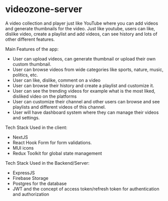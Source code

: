 # videozone-server

A video collection and player just like YouTube where you can add videos and generate thumbnails for the video. Just like youtube, users can
like, dislike video, create a playlist and add videos, can see history and lots of other different features.

Main Features of the app: 

- User can upload videos, can generate thumbnail or upload their own custom thumbnail.
- User can browse videos from wide categories like sports, nature, music, politics, etc.
- User can like, dislike, comment on a video
- User can browse their history and create a playlist and customize it.
- User can see the trending videos for example what is the most liked, disliked video on the platforms
- User can customize their channel and other users can browse and see playlists and different videos of this channel.
- User will have dashboard system where they can manage their videos and settings.

Tech Stack Used in the client: 
 
 - NextJS
 - React Hook Form for form validations.
 - MUI icons 
 - Redux Toolkit for global state management
 
 Tech Stack Used in the Backend/Server:
 
 - ExpressJS
 - Firebase Storage
 - Postgres for the database
 - JWT and the concept of access token/refresh token for authentication and authorization
